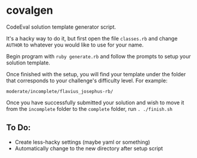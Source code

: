 # covalgen

CodeEval solution template generator script.

It's a hacky way to do it, but first open the file `classes.rb` and change `AUTHOR` to whatever you would like to use for your name.

Begin program with `ruby generate.rb` and follow the prompts to setup your solution template.

Once finished with the setup, you will find your template under the folder that corresponds to your challenge's difficulty level. For example:

`moderate/incomplete/flavius_josephus-rb/`

Once you have successfully submitted your solution and wish to move it from the `incomplete` folder to the `complete` folder, run `. ./finish.sh`

## To Do:

- Create less-hacky settings (maybe yaml or something)
- Automatically change to the new directory after setup script